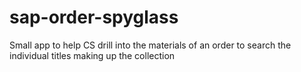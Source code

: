 # sap-order-spyglass
Small app to help CS drill into the materials of an order to search the individual titles making up the collection
